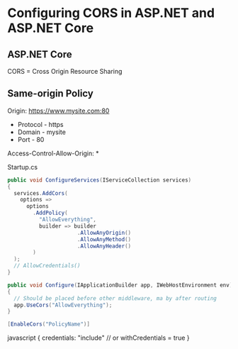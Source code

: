 # Configuring CORS in ASP.NET and ASP.NET Core
## ASP.NET Core
CORS = Cross Origin Resource Sharing

## Same-origin Policy
Origin:
https://www.mysite.com:80
- Protocol - https
- Domain - mysite
- Port - 80

Access-Control-Allow-Origin: *

Startup.cs
```csharp
public void ConfigureServices(IServiceCollection services)
{
  services.AddCors(
    options =>
      options
        .AddPolicy(
          "AllowEverything",
          builder => builder
                      .AllowAnyOrigin()
                      .AllowAnyMethod()
                      .AllowAnyHeader()
        )
  );
  // AllowCredentials()
}

public void Configure(IApplicationBuilder app, IWebHostEnvironment env)
{
  // Should be placed before other middleware, ma by after routing
  app.UseCors("AllowEverything");
}
```
```csharp
[EnableCors("PolicyName")]
```
javascript
{
  credentials: "include" // or withCredentials = true
}
